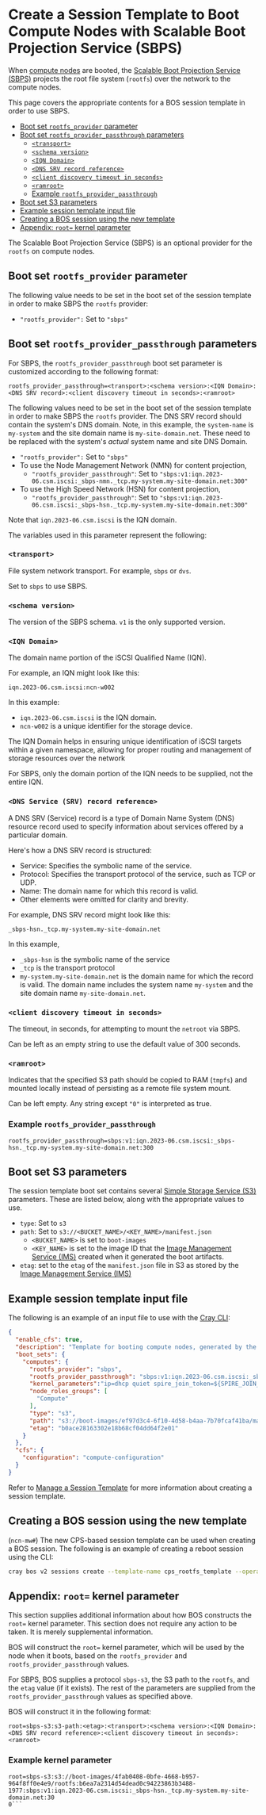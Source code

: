# Create a Session Template to Boot Compute Nodes with Scalable Boot Projection Service (SBPS)

When [compute nodes](../../glossary.md#compute-node-cn) are booted, the [Scalable Boot Projection Service (SBPS)](../../glossary.md#scalable-boot-projection-service-sbps)
projects the root file system (`rootfs`) over the network to the compute nodes.

This page covers the appropriate contents for a BOS session template in order to use SBPS.

- [Boot set `rootfs_provider` parameter](#boot-set-rootfs_provider-parameter)
- [Boot set `rootfs_provider_passthrough` parameters](#boot-set-rootfs_provider_passthrough-parameters)
    - [`<transport>`](#transport)
    - [`<schema version>`](#schema-version)
    - [`<IQN Domain>`](#iqn-domain)
    - [`<DNS SRV record reference>`](#dns-service-srv-record-reference)
    - [`<client discovery timeout in seconds>`](#client-discovery-timeout-in-seconds)
    - [`<ramroot>`](#ramroot)
    - [Example `rootfs_provider_passthrough`](#example-rootfs_provider_passthrough)
- [Boot set S3 parameters](#boot-set-s3-parameters)
- [Example session template input file](#example-session-template-input-file)
- [Creating a BOS session using the new template](#creating-a-bos-session-using-the-new-template)
- [Appendix: `root=` kernel parameter](#appendix-root-kernel-parameter)

The Scalable Boot Projection Service (SBPS) is an optional provider for the `rootfs` on compute nodes.

## Boot set `rootfs_provider` parameter

The following value needs to be set in the boot set of the session template in order to make SBPS the `rootfs` provider:

- `"rootfs_provider":` Set to `"sbps"`

## Boot set `rootfs_provider_passthrough` parameters

For SBPS, the `rootfs_provider_passthrough` boot set parameter is customized according to the following format:

```text
rootfs_provider_passthrough=<transport>:<schema version>:<IQN Domain>:<DNS SRV record>:<client discovery timeout in seconds>:<ramroot>
```

The following values need to be set in the boot set of the session template in order to make SBPS the `rootfs` provider.
The DNS SRV record should contain the system's DNS domain.
Note, in this example, the `system-name` is `my-system` and the site domain name is `my-site-domain.net`. These need to be
replaced with the system's _actual_ system name and site DNS Domain.

- `"rootfs_provider":` Set to `"sbps"`
- To use the Node Management Network (NMN) for content projection,
    - `"rootfs_provider_passthrough"`: Set to `"sbps:v1:iqn.2023-06.csm.iscsi:_sbps-nmn._tcp.my-system.my-site-domain.net:300"`
- To use the High Speed Network (HSN) for content projection,
    - `"rootfs_provider_passthrough"`: Set to `"sbps:v1:iqn.2023-06.csm.iscsi:_sbps-hsn._tcp.my-system.my-site-domain.net:300"`

Note that `iqn.2023-06.csm.iscsi` is the IQN domain.

The variables used in this parameter represent the following:

### `<transport>`

File system network transport. For example, `sbps` or `dvs`.

Set to `sbps` to use SBPS.

### `<schema version>`

The version of the SBPS schema. `v1` is the only supported version.

### `<IQN Domain>`

The domain name portion of the iSCSI Qualified Name (IQN).

For example, an IQN might look like this:

```text
iqn.2023-06.csm.iscsi:ncn-w002
```

In this example:

- `iqn.2023-06.csm.iscsi` is the IQN domain.
- `ncn-w002` is a unique identifier for the storage device.

The IQN Domain helps in ensuring unique identification of iSCSI targets within a given namespace, allowing for proper routing and management of storage resources over the network

For SBPS, only the domain portion of the IQN needs to be supplied, not the entire IQN.

### `<DNS Service (SRV) record reference>`

A DNS SRV (Service) record is a type of Domain Name System (DNS) resource record used to specify information about services offered by a particular domain.

Here's how a DNS SRV record is structured:

- Service: Specifies the symbolic name of the service.
- Protocol: Specifies the transport protocol of the service, such as TCP or UDP.
- Name: The domain name for which this record is valid.
- Other elements were omitted for clarity and brevity.

For example, DNS SRV record might look like this:

```text
_sbps-hsn._tcp.my-system.my-site-domain.net
```

In this example,

- `_sbps-hsn` is the symbolic name of the service
- `_tcp` is the transport protocol
- `my-system.my-site-domain.net` is the domain name for which the record is valid. The domain name includes the system name `my-system` and the site domain name `my-site-domain.net`.

### `<client discovery timeout in seconds>`

The timeout, in seconds, for attempting to mount the `netroot` via SBPS.

Can be left as an empty string to use the default value of 300 seconds.

### `<ramroot>`

Indicates that the specified S3 path should be copied to RAM (`tmpfs`) and mounted locally instead of persisting as a remote file system mount.

Can be left empty. Any string except `"0"` is interpreted as true.

### Example `rootfs_provider_passthrough`

```text
rootfs_provider_passthrough=sbps:v1:iqn.2023-06.csm.iscsi:_sbps-hsn._tcp.my-system.my-site-domain.net:300
```

## Boot set S3 parameters

The session template boot set contains several [Simple Storage Service (S3)](../../glossary.md#simple-storage-service-s3) parameters.
These are listed below, along with the appropriate values to use.

- `type`: Set to `s3`
- `path`: Set to `s3://<BUCKET_NAME>/<KEY_NAME>/manifest.json`
    - `<BUCKET_NAME>` is set to `boot-images`
    - `<KEY_NAME>` is set to the image ID that the [Image Management Service (IMS)](../../glossary.md#image-management-service-ims) created when it generated the boot artifacts.
- `etag`: set to the `etag` of the `manifest.json` file in S3 as stored by the [Image Management Service (IMS)](../../glossary.md#image-management-service-ims)

## Example session template input file

The following is an example of an input file to use with the [Cray CLI](../../glossary.md#cray-cli-cray):

```json
{
  "enable_cfs": true,
  "description": "Template for booting compute nodes, generated by the installation",
  "boot_sets": {
    "computes": {
      "rootfs_provider": "sbps",
      "rootfs_provider_passthrough": "sbps:v1:iqn.2023-06.csm.iscsi:_sbps-hsn._tcp.my-system.my-site-domain.net:300",
      "kernel_parameters":"ip=dhcp quiet spire_join_token=${SPIRE_JOIN_TOKEN}",
      "node_roles_groups": [
        "Compute"
      ],
      "type": "s3",
      "path": "s3://boot-images/ef97d3c4-6f10-4d58-b4aa-7b70fcaf41ba/manifest.json",
      "etag": "b0ace28163302e18b68cf04dd64f2e01"
    }
  },
  "cfs": {
    "configuration": "compute-configuration"
  }
}
```

Refer to [Manage a Session Template](Manage_a_Session_Template.md) for more information about creating a session template.

## Creating a BOS session using the new template

(`ncn-mw#`) The new CPS-based session template can be used when creating a BOS session. The following is an example of creating a reboot session using the CLI:

```bash
cray bos v2 sessions create --template-name cps_rootfs_template --operation Reboot
```

## Appendix: `root=` kernel parameter

This section supplies additional information about how BOS constructs the `root=` kernel parameter. This section does not require any
action to be taken. It is merely supplemental information.

BOS will construct the `root=` kernel parameter, which will be used by the node when it boots, based on the `rootfs_provider` and `rootfs_provider_passthrough` values.

For SBPS, BOS supplies a protocol `sbps-s3`, the S3 path to the `rootfs`, and the `etag` value (if it exists).
The rest of the parameters are supplied from the `rootfs_provider_passthrough` values as specified above.

BOS will construct it in the following format:

```text
root=sbps-s3:s3-path:<etag>:<transport>:<schema version>:<IQN Domain>:<DNS SRV record reference>:<client discovery timeout in seconds>:<ramroot>
```

### Example kernel parameter

```text
root=sbps-s3:s3://boot-images/4fab0408-0bfe-4668-b957-964f8ff0e4e9/rootfs:b6ea7a2314d54dead0c94223863b3488-1977:sbps:v1:iqn.2023-06.csm.iscsi:_sbps-hsn._tcp.my-system.my-site-domain.net:30
0```
